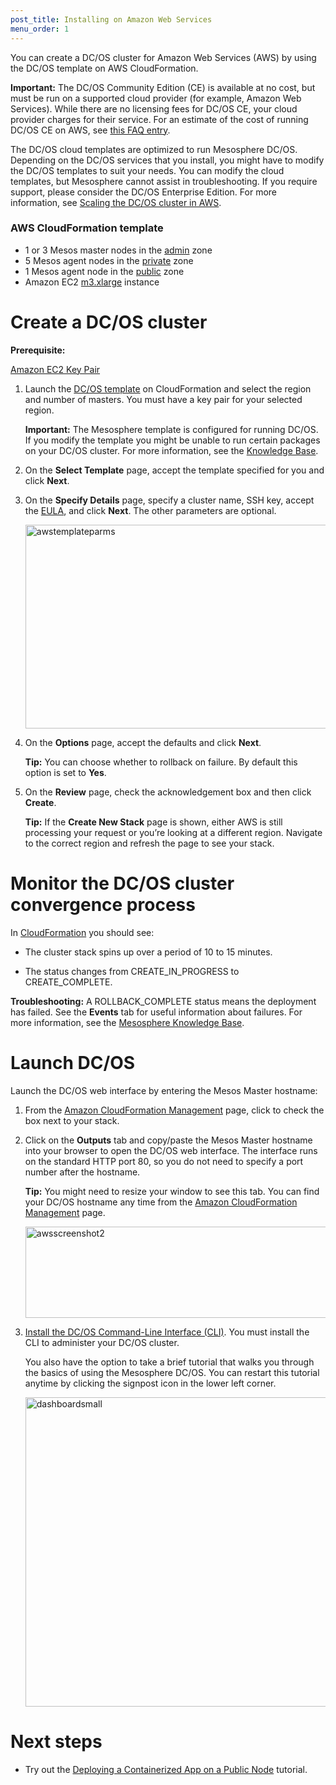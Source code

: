 ```yaml
---
post_title: Installing on Amazon Web Services
menu_order: 1
---
```

You can create a DC/OS cluster for Amazon Web Services (AWS) by using the DC/OS template on AWS CloudFormation.

**Important:** The DC/OS Community Edition (CE) is available at no cost, but must be run on a supported cloud provider (for example, Amazon Web Services). While there are no licensing fees for DC/OS CE, your cloud provider charges for their service. For an estimate of the cost of running DC/OS CE on AWS, see <a href="https://support.mesosphere.com/hc/en-us/articles/205314895-How-much-does-running-a-default-DCOS-cluster-configuration-cost-" target="_blank">this FAQ entry</a>.

The DC/OS cloud templates are optimized to run Mesosphere DC/OS. Depending on the DC/OS services that you install, you might have to modify the DC/OS templates to suit your needs. You can modify the cloud templates, but Mesosphere cannot assist in troubleshooting. If you require support, please consider the DC/OS Enterprise Edition. For more information, see [Scaling the DC/OS cluster in AWS][1].

### AWS CloudFormation template

*   1 or 3 Mesos master nodes in the [admin][2] zone
*   5 Mesos agent nodes in the [private][3] zone
*   1 Mesos agent node in the [public][4] zone
*   Amazon EC2 <a href="https://aws.amazon.com/ec2/pricing/" target="_blank">m3.xlarge</a> instance

# Create a DC/OS cluster

**Prerequisite:**

<a href="http://docs.aws.amazon.com/AWSEC2/latest/UserGuide/ec2-key-pairs.html#having-ec2-create-your-key-pair" target="_blank">Amazon EC2 Key Pair</a>

1.  Launch the <a href="http://mesosphere.com/amazon/setup" target="_blank">DC/OS template</a> on CloudFormation and select the region and number of masters. You must have a key pair for your selected region.
    
    **Important:** The Mesosphere template is configured for running DC/OS. If you modify the template you might be unable to run certain packages on your DC/OS cluster. For more information, see the <a href="https://support.mesosphere.com/hc/en-us/articles/205674655-How-can-I-modify-the-DCOS-template-on-AWS-CloudFormation-" target="_blank">Knowledge Base</a>.

2.  On the **Select Template** page, accept the template specified for you and click **Next**.

3.  On the **Specify Details** page, specify a cluster name, SSH key, accept the <a href="/community-edition-eula/" target="_blank">EULA</a>, and click **Next**. The other parameters are optional.
    
    <a href="/wp-content/uploads/2015/12/awstemplateparms.png" rel="attachment wp-att-1218"><img src="/wp-content/uploads/2015/12/awstemplateparms.png" alt="awstemplateparms" width="551" height="326" class="alignnone size-full wp-image-1218" /></a>

4.  On the **Options** page, accept the defaults and click **Next**.
    
    **Tip:** You can choose whether to rollback on failure. By default this option is set to **Yes**.

5.  On the **Review** page, check the acknowledgement box and then click **Create**.
    
    **Tip:** If the **Create New Stack** page is shown, either AWS is still processing your request or you’re looking at a different region. Navigate to the correct region and refresh the page to see your stack.

# Monitor the DC/OS cluster convergence process

In <a href="https://console.aws.amazon.com/cloudformation/home" target="_blank">CloudFormation</a> you should see:

*   The cluster stack spins up over a period of 10 to 15 minutes.

*   The status changes from CREATE_IN_PROGRESS to CREATE_COMPLETE.

**Troubleshooting:** A ROLLBACK_COMPLETE status means the deployment has failed. See the **Events** tab for useful information about failures. For more information, see the <a href="https://support.mesosphere.com/hc/en-us/articles/205316535-Why-did-my-AWS-cluster-Rollback-" target="_blank">Mesosphere Knowledge Base</a>.

# <a name="launchdcos"></a>Launch DC/OS

Launch the DC/OS web interface by entering the Mesos Master hostname:

1.  From the <a href="https://console.aws.amazon.com/cloudformation/home" target="_blank">Amazon CloudFormation Management</a> page, click to check the box next to your stack.

2.  Click on the **Outputs** tab and copy/paste the Mesos Master hostname into your browser to open the DC/OS web interface. The interface runs on the standard HTTP port 80, so you do not need to specify a port number after the hostname.
    
    **Tip:** You might need to resize your window to see this tab. You can find your DC/OS hostname any time from the <a href="https://console.aws.amazon.com/cloudformation/home" target="_blank">Amazon CloudFormation Management</a> page.
    
    <a href="/wp-content/uploads/2015/12/awsscreenshot2.png" rel="attachment wp-att-1167"><img src="/wp-content/uploads/2015/12/awsscreenshot2.png" alt="awsscreenshot2" width="621" height="146" class="alignnone size-full wp-image-1167" /></a>

3.  [Install the DC/OS Command-Line Interface (CLI)][5]. You must install the CLI to administer your DC/OS cluster.
    
    You also have the option to take a brief tutorial that walks you through the basics of using the Mesosphere DC/OS. You can restart this tutorial anytime by clicking the signpost icon in the lower left corner.
    
    <a href="/wp-content/uploads/2015/12/dashboardsmall.png" rel="attachment wp-att-1120"><img src="/wp-content/uploads/2015/12/dashboardsmall-800x495.png" alt="dashboardsmall" width="800" height="495" class="alignnone size-large wp-image-1120" /></a>

# Next steps

*   Try out the [Deploying a Containerized App on a Public Node][6] tutorial.

 [1]: /administration/managing-a-dcos-cluster-in-aws/#scrollNav-1
 [2]: /overview/security/#scrollNav-1
 [3]: /overview/security/#scrollNav-2
 [4]: /overview/security/#scrollNav-3
 [5]: /usage/cli/install/
 [6]: /usage/tutorials/containerized-app/